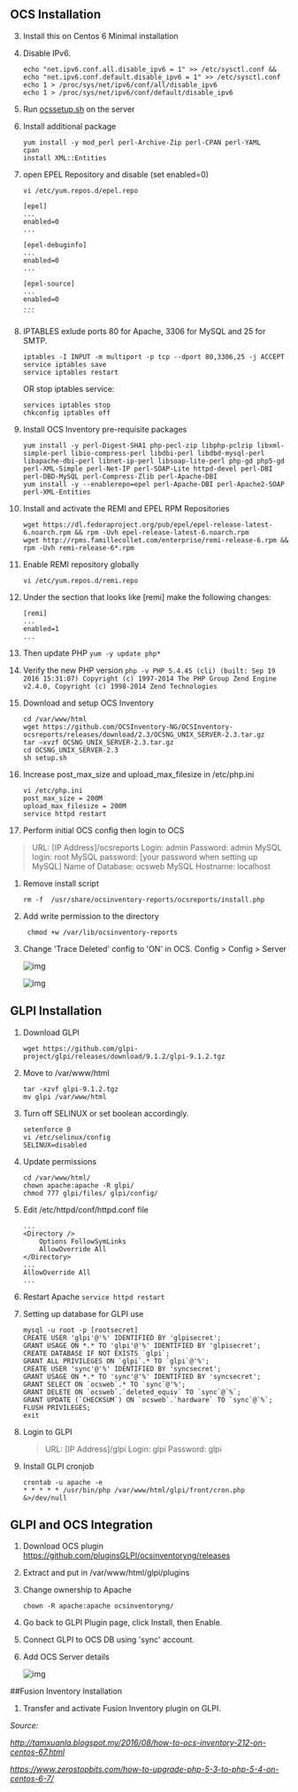 ## OCS Installation
3. Install this on Centos 6 Minimal installation

2. Disable IPv6. 

	```
    echo "net.ipv6.conf.all.disable_ipv6 = 1" >> /etc/sysctl.conf && echo "net.ipv6.conf.default.disable_ipv6 = 1" >> /etc/sysctl.conf
    echo 1 > /proc/sys/net/ipv6/conf/all/disable_ipv6
	echo 1 > /proc/sys/net/ipv6/conf/default/disable_ipv6
    ```

4. Run [ocssetup.sh](https://github.com/muhamadfaiz/OCS-and-Fusion-Inventory-Installation/blob/master/ocssetup.sh) on the server
3. Install additional package 

    ```
    yum install -y mod_perl perl-Archive-Zip perl-CPAN perl-YAML
    cpan
    install XML::Entities
    ```
4. open EPEL Repository and disable (set enabled=0)

    `````
    vi /etc/yum.repos.d/epel.repo
    
    [epel]
	...
    enabled=0
	...

    [epel-debuginfo]
	...
    enabled=0
    ...

    [epel-source]
    ...
    enabled=0
    ...
    ```
1.  IPTABLES exlude ports 80 for Apache, 3306 for MySQL and 25 for SMTP.

    ```
    iptables -I INPUT -m multiport -p tcp --dport 80,3306,25 -j ACCEPT
    service iptables save
    service iptables restart
    ```
    
	OR stop iptables service:
    ```
    services iptables stop
    chkconfig iptables off
    ```
    
1. Install OCS Inventory pre-requisite packages
    ```
	yum install -y perl-Digest-SHA1 php-pecl-zip libphp-pclzip libxml-simple-perl libio-compress-perl libdbi-perl libdbd-mysql-perl libapache-dbi-perl libnet-ip-perl libsoap-lite-perl php-gd php5-gd perl-XML-Simple perl-Net-IP perl-SOAP-Lite httpd-devel perl-DBI perl-DBD-MySQL perl-Compress-Zlib perl-Apache-DBI
	yum install -y --enablerepo=epel perl-Apache-DBI perl-Apache2-SOAP perl-XML-Entities
    ```

1. Install and activate the REMI and EPEL RPM Repositories

    ```
    wget https://dl.fedoraproject.org/pub/epel/epel-release-latest-6.noarch.rpm && rpm -Uvh epel-release-latest-6.noarch.rpm
    wget http://rpms.famillecollet.com/enterprise/remi-release-6.rpm && rpm -Uvh remi-release-6*.rpm
    ```

1. Enable REMI repository globally

    ```
    vi /etc/yum.repos.d/remi.repo
    ```
1.	Under the section that looks like [remi] make the following changes:

    ```
    [remi]
	...
    enabled=1
	...
    ```
1.    Then update PHP
    ```
    yum -y update php*
    ```
1.    Verify the new PHP version
    ```
    php -v
	PHP 5.4.45 (cli) (built: Sep 19 2016 15:31:07)
	Copyright (c) 1997-2014 The PHP Group
	Zend Engine v2.4.0, Copyright (c) 1998-2014 Zend Technologies
    ```
1. Download and setup OCS Inventory

    ```
    cd /var/www/html
    wget https://github.com/OCSInventory-NG/OCSInventory-ocsreports/releases/download/2.3/OCSNG_UNIX_SERVER-2.3.tar.gz
    tar –xvzf OCSNG_UNIX_SERVER-2.3.tar.gz
    cd OCSNG_UNIX_SERVER-2.3
    sh setup.sh
    ```

1. Increase post_max_size and upload_max_filesize in /etc/php.ini
    ```
    vi /etc/php.ini
    post_max_size = 200M
    upload_max_filesize = 200M
    service httpd restart
    ```

1. Perform initial OCS config then login to OCS 
> URL: [IP Address]/ocsreports
> Login: admin
> Password: admin
>  MySQL login: root
MySQL password: [your password when setting up MySQL]
Name of Database: ocsweb
MySQL Hostname: localhost

1. Remove install script
	
    ```rm -f  /usr/share/ocsinventory-reports/ocsreports/install.php```

1. Add write permission to the directory

	``` chmod +w /var/lib/ocsinventory-reports```

1. Change 'Trace Deleted' config to 'ON' in OCS. Config > Config > Server

	![img](http://i.imgur.com/GD8p2TG.png)
    
    ![img](http://i.imgur.com/qtG0R5S.jpg)
    
## GLPI Installation

1. Download GLPI

    ```wget https://github.com/glpi-project/glpi/releases/download/9.1.2/glpi-9.1.2.tgz```

2. Move to /var/www/html
    ```
    tar -xzvf glpi-9.1.2.tgz
    mv glpi /var/www/html
    ```
    
3. Turn off SELINUX or set boolean accordingly.

	```
    setenforce 0
    vi /etc/selinux/config
    SELINUX=disabled
    ```

4. Update permissions
    ```
    cd /var/www/html/
    chown apache:apache -R glpi/
    chmod 777 glpi/files/ glpi/config/
    ```
    
4. Edit /etc/httpd/conf/httpd.conf file
    ```
    ...
    <Directory />
        Options FollowSymLinks
        AllowOverride All
    </Directory>
    ...
    AllowOverride All
	...
    ```
    
5. Restart Apache ```service httpd restart```

6. Setting up database for GLPI use
    ```
    mysql -u root -p [rootsecret]
    CREATE USER 'glpi'@'%' IDENTIFIED BY 'glpisecret';
    GRANT USAGE ON *.* TO 'glpi'@'%' IDENTIFIED BY 'glpisecret';
    CREATE DATABASE IF NOT EXISTS `glpi`;
    GRANT ALL PRIVILEGES ON `glpi`.* TO `glpi`@'%';
    CREATE USER 'sync'@'%' IDENTIFIED BY 'syncsecret';
    GRANT USAGE ON *.* TO 'sync'@'%' IDENTIFIED BY 'syncsecret';
    GRANT SELECT ON `ocsweb`.* TO `sync`@'%';
    GRANT DELETE ON `ocsweb`.`deleted_equiv` TO `sync`@`%`;
    GRANT UPDATE (`CHECKSUM`) ON `ocsweb`.`hardware` TO `sync`@`%`;
    FLUSH PRIVILEGES;
    exit
    ```
7. Login to GLPI

    > URL: [IP Address]/glpi
    > Login: glpi
    > Password: glpi

8. Install GLPI cronjob

	```
    crontab -u apache -e
    * * * * * /usr/bin/php /var/www/html/glpi/front/cron.php &>/dev/null
    ```
    
## GLPI and OCS Integration

1. Download OCS plugin https://github.com/pluginsGLPI/ocsinventoryng/releases

2. Extract and put in /var/www/html/glpi/plugins

3. Change ownership to Apache

	```chown -R apache:apache ocsinventoryng/```
    
4. Go back to GLPI Plugin page, click Install, then Enable.

5. Connect GLPI to OCS DB using 'sync' account.

6. Add OCS Server details

	![img](http://imgur.com/5YQQrKo.png)

##Fusion Inventory Installation

1. Transfer and activate Fusion Inventory plugin on GLPI.


*Source:*

*http://tamxuanla.blogspot.my/2016/08/how-to-ocs-inventory-212-on-centos-67.html*

*https://www.zerostopbits.com/how-to-upgrade-php-5-3-to-php-5-4-on-centos-6-7/*